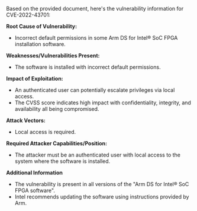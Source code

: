 Based on the provided document, here's the vulnerability information for CVE-2022-43701:

**Root Cause of Vulnerability:**
- Incorrect default permissions in some Arm DS for Intel® SoC FPGA installation software.

**Weaknesses/Vulnerabilities Present:**
- The software is installed with incorrect default permissions.

**Impact of Exploitation:**
- An authenticated user can potentially escalate privileges via local access.
- The CVSS score indicates high impact with confidentiality, integrity, and availability all being compromised.

**Attack Vectors:**
- Local access is required.

**Required Attacker Capabilities/Position:**
- The attacker must be an authenticated user with local access to the system where the software is installed.

**Additional Information**
- The vulnerability is present in all versions of the "Arm DS for Intel® SoC FPGA software".
- Intel recommends updating the software using instructions provided by Arm.